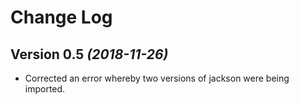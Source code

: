 Change Log
==========

Version 0.5 *(2018-11-26)*
----------------------------

 * Corrected an error whereby two versions of jackson were being imported.